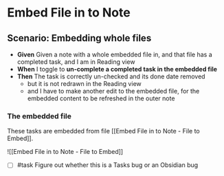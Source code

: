 # Embed File in to Note

## Scenario: Embedding whole files

- **Given** Given a note with a whole embedded file in, and that file has a completed task, and I am in Reading view
- **When** I toggle to **un-complete a completed task in the embedded file**
- **Then** The task is correctly un-checked and its done date removed
  - but it is not redrawn in the Reading view
  - and I have to make another edit to the embedded file, for the embedded content to be refreshed in the outer note

### The embedded file  

These tasks are embedded from file [[Embed File in to Note - File to Embed]].

![[Embed File in to Note - File to Embed]]

- [ ] #task Figure out whether this is a Tasks bug or an Obsidian bug
